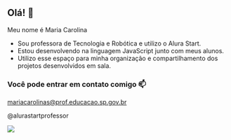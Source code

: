 ## Olá! 👋

Meu nome é Maria Carolina

- Sou professora de Tecnologia e Robótica e utilizo o Alura Start.
- Estou desenvolvendo na linguagem JavaScript junto com meus alunos.
- Utilizo esse espaço para minha organização e compartilhamento dos projetos desenvolvidos em sala.

### Você pode entrar em contato comigo 📫

mariacarolinas@prof.educacao.sp.gov.br

@alurastartprofessor

![](https://th.bing.com/th/id/R.1cdc543db004393e182f372396ad610b?rik=83zRrrd4hCAlQQ&riu=http%3a%2f%2fmedia.giphy.com%2fmedia%2f7cH75zsBQqL84%2fgiphy.gif&ehk=MFulgX899LXAawY7krpZZ2cPW7GY%2bSsJnbkQotTytb4%3d&risl=&pid=ImgRaw&r=0)
